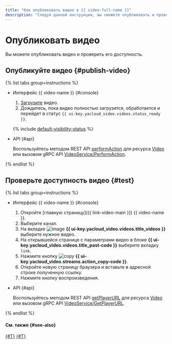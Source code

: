 ```yaml
---
title: "Как опубликовать видео в {{ video-full-name }}"
description: "Следуя данной инструкции, вы сможете опубликовать и проверить доступность видео, загруженного в сервис {{ video-full-name }}."
---
```


# Опубликовать видео

Вы можете опубликовать видео и проверить его доступность.

## Опубликуйте видео {#publish-video}

{% list tabs group=instructions %}

- Интерфейс {{ video-name }} {#console}

  1. [Загрузите](upload.md) видео.
  1. Дождитесь, пока видео полностью загрузится, обработается и перейдет в статус `{{ ui-key.yacloud_video.videos.status_ready }}`.

  {% include [default-visibility-status](../../../_includes/video/default-visibility-status.md) %}

- API {#api}

  Воспользуйтесь методом REST API [performAction](../../api-ref/Video/create.md) для ресурса [Video](../../api-ref/Video/index.md) или вызовом gRPC API [VideoService/PerformAction](../../api-ref/grpc/video_service.md#PerformAction).

{% endlist %}

## Проверьте доступность видео {#test}

{% list tabs group=instructions %}

- Интерфейс {{ video-name }} {#console}

  1. Откройте [главную страницу]({{ link-video-main }}) {{ video-name }}.
  1. Выберите канал.
  1. На вкладке ![image](../../../_assets/console-icons/circle-play.svg) **{{ ui-key.yacloud_video.videos.title_videos }}** выберите нужное видео.
  1. На открывшейся странице с параметрами видео в блоке **{{ ui-key.yacloud_video.videos.title_past-code }}** выберите вкладку `link`.
  1. Нажмите кнопку ![copy](../../../_assets/console-icons/copy.svg) **{{ ui-key.yacloud_video.streams.action_copy-code }}**.
  1. Откройте новую страницу браузера и вставьте в адресной строке полученную ссылку.
  1. Нажмите кнопку воспроизведения.

- API {#api}

  Воспользуйтесь методом REST API [getPlayerURL](../../api-ref/Video/getPlayerURL.md) для ресурса [Video](../../api-ref/Video/index.md) или вызовом gRPC API [VideoService/GetPlayerURL](../../api-ref/grpc/video_service.md#GetPlayerURL).

{% endlist %}

#### См. также {#see-also}

[{#T}](get-link.md)
[{#T}](download.md)